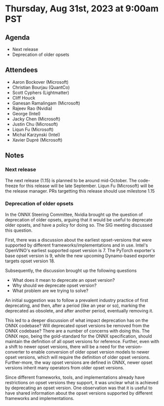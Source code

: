 # Thursday, Aug 31st, 2023 at 9:00am PST

## Agenda

* Next release
* Deprecation of older opsets

## Attendees

* Aaron Bockover (Microsoft)
* Christian Bourjau (QuantCo)
* Scott Cyphers (Lightmatter)
* Cliff Houck
* Ganesan Ramalingam (Microsoft)
* Rajeev Rao (Nvidia)
* George (Intel)
* Jacky Chen (Microsoft)
* Justin Chu (Microsoft)
* Liqun Fu (Microsoft)
* Michal Karzynski (Intel)
* Xavier Dupré (Microsoft)

## Notes

### Next release

The next release (1.15) is planned to be around mid-October. The code-freeze for this
release will be late September. Liqun Fu (Microsoft) will be the release manager.
PRs targetting this release should use milestone 1.15

### Deprecation of older opsets

In the ONNX Steering Committee, Nvidia brought up the question of deprecation of older
opsets, arguing that it would be useful to deprecate older opsets, and have a policy for
doing so. The SIG meeting discussed this question.

First, there was a discussion about the earliest opset-versions that were supported by
different frameworks/implementations and in use. Intel's OpenVINO's earliest supported
opset version is 7. The PyTorch exporter's base opset version is 9, while the new
upcoming Dynamo-based exporter targets opset version 18.

Subsequently, the discussion brought up the following questions
* What does it mean to deprecate an opset version?
* Why should we deprecate opset version?
* What problem are we trying to solve?

An initial suggestion was to follow a prevalent industry practice of first deprecating,
and then, after a period (like an year or so), marking the deprecated as obsolete,
and after another period, eventually removing it.

This led to a deeper discussion of what impact deprecation has on the ONNX codebase? Will deprecated
opset versions be removed from the ONNX codebase? There are a number of concerns with
doing this. The ONNX repo, being the gold-standard for the ONNX specification, should
maintain the definition of all opset versions for reference. Further, even with a shift
to newer opset versions, there will be a need for the version-converter to enable
conversion of older opset version models to newer opset versions, which will require
the definition of older opset versions. Further-more, the way opset versions are defined
in ONNX, newer opset versions inherit many operators from older opset versions.

Since different frameworks, tools, and implementations already have restrictions on opset
versions they support, it was unclear what is achieved by deprecating an opset version.
One observation was that it is useful to have shared information about the opset versions
supported by different frameworks and implementations.
